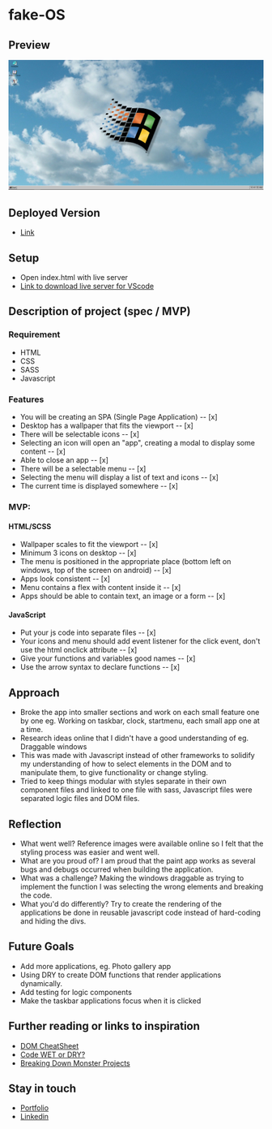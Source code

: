 # fake-OS

## Preview

![Screenshot](./screenshot/fake-os-thumbnail.png)


## Deployed Version

* [Link]( https://fake-os.vercel.app/)

## Setup

* Open index.html with live server
* [Link to download live server for VScode]( https://marketplace.visualstudio.com/items?itemName=ritwickdey.LiveServer)

## Description of project (spec / MVP)

### Requirement
* HTML
* CSS
* SASS
* Javascript

### Features
* You will be creating an SPA (Single Page Application) -- [x]
* Desktop has a wallpaper that fits the viewport -- [x]
* There will be selectable icons -- [x]
* Selecting an icon will open an "app", creating a modal to display some content -- [x]
* Able to close an app -- [x]
* There will be a selectable menu -- [x]
* Selecting the menu will display a list of text and icons -- [x]
* The current time is displayed somewhere -- [x]

### MVP:

#### HTML/SCSS
* Wallpaper scales to fit the viewport -- [x]
* Minimum 3 icons on desktop -- [x]
* The menu is positioned in the appropriate place (bottom left on windows, top of the screen on android) -- [x]
* Apps look consistent -- [x]
* Menu contains a flex with content inside it -- [x]
* Apps should be able to contain text, an image or a form -- [x]
#### JavaScript
* Put your js code into separate files -- [x]
* Your icons and menu should add event listener for the click event, don't use the html onclick attribute -- [x]
* Give your functions and variables good names -- [x]
* Use the arrow syntax to declare functions -- [x]

## Approach

* Broke the app into smaller sections and work on each small feature one by one eg. Working on taskbar, clock, startmenu, each small app one at a time.
* Research ideas online that I didn't have a good understanding of eg. Draggable windows
* This was made with Javascript instead of other frameworks to solidify my understanding of how to select elements in the DOM and to manipulate them, to give functionality or change styling.
* Tried to keep things modular with styles separate in their own component files and linked to one file with sass, Javascript files were separated logic files and DOM files.

## Reflection

*  What went well?  Reference images were available online so I felt that the styling process was easier and went well.
*  What are you proud of? I am proud that the paint app works as several bugs and debugs occurred when building the application.
*  What was a challenge? Making the windows draggable as trying to implement the function I was selecting the wrong elements and breaking the code.
*  What you'd do differently? Try to create the rendering of the applications be done in reusable javascript code instead of hard-coding and hiding the divs.

## Future Goals

* Add more applications, eg. Photo gallery app
* Using DRY to create DOM functions that render applications dynamically.
* Add testing for logic components
* Make the taskbar applications focus when it is clicked


## Further reading or links to inspiration

*  [DOM CheatSheet]( https://fundamentals.generalassemb.ly/11_unit/dom-cheatsheet.html)
*  [Code WET or DRY?]( https://dzone.com/articles/is-your-code-dry-or-wet#:~:text=DRY%20code%20is%20a%20software,t%20adhere%20to%20DRY%20principle.)
*  [Breaking Down Monster Projects]( https://www.informit.com/articles/article.aspx?p=2153472)

## Stay in touch

*  [Portfolio]( https://edric-khoo.vercel.app/)
*  [Linkedin]( https://www.linkedin.com/in/edric-khoo-98881b173/)


